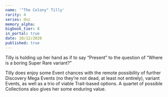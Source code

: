 ```yaml
---
name: '"The Colony" Tilly'
rarity: 4
series: dsc
memory_alpha:
bigbook_tier: 8
in_portal: true
date: 10/12/2020
published: true
---
```


Tilly is holding up her hand as if to say “Present” to the question of “Where is a boring Super Rare variant?”

Tilly does enjoy some Event chances with the remote possibility of further Discovery Mega Events (no they’re not dead, at least not entirely), variant Events, as well as a trio of viable Trait-based options. A quartet of possible Collections also gives her some enduring value.
